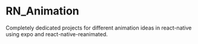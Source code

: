 # RN_Animation

Completely dedicated projects for different animation ideas in react-native using expo and react-native-reanimated.
